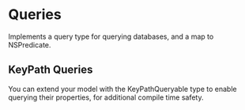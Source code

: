 # Queries

Implements a query type for querying databases, and a map to NSPredicate.

## KeyPath Queries

You can extend your model with the KeyPathQueryable type to enable querying their properties, for additional compile time safety.
